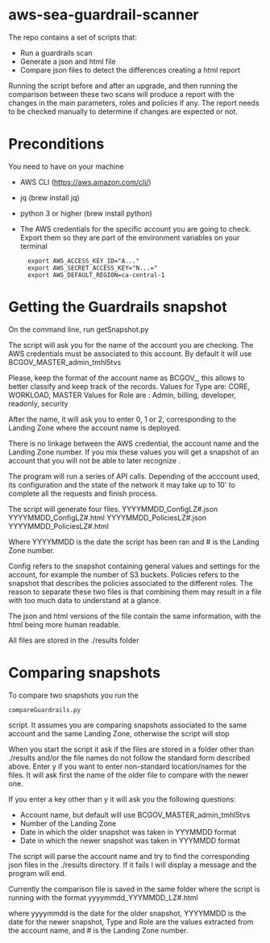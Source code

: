 # aws-sea-guardrail-scanner
The repo contains a set of scripts that:
- Run a guardrails scan
- Generate a json and html file
- Compare json files to detect the differences creating a html report

Running the script before and after an upgrade, and then running the comparison between these two scans will produce a report with the changes in the main parameters, roles and policies if any. The report needs to be checked manually to determine if changes are expected or not.


# Preconditions
You need to have on your machine
- AWS CLI (https://aws.amazon.com/cli/)
- jq (brew install jq)
- python 3 or higher (brew install python)
- The AWS credentials for the specific account you are going to check. Export them so they are part of the environment variables on your terminal 

        export AWS_ACCESS_KEY_ID="A..."
        export AWS_SECRET_ACCESS_KEY="N...="
        export AWS_DEFAULT_REGION=ca-central-1



# Getting the Guardrails snapshot
On the command line, run
    getSnapshot.py

The script will ask you for the name of the account you are checking. The AWS credentials must be associated to this account. By default it will use 
    BCGOV_MASTER_admin_tmhl5tvs

Please, keep the format of the account name as BCGOV_<Type>_<Role>_<LicensePlate>, this allows to better classify and keep track of the records.
Values for Type are: CORE, WORKLOAD, MASTER
Values for Role are : Admin, billing, developer, readonly, security

After the name, it will ask you to enter 0, 1 or 2, corresponding to the Landing Zone where the account name is deployed.

There is no linkage between the AWS credential, the account name and the Landing Zone number. If you mix these values you will get a snapshot of an account that you will not be able to later recognize .

The program will run a series of API calls. Depending of the acccount used, its configuration and the state of the network it may take up to 10' to complete all the requests and finish process.

The script will generate four files. 
    YYYYMMDD_<Type><Role>ConfigLZ#.json
    YYYYMMDD_<Type><Role>ConfigLZ#.html
    YYYYMMDD_<Type><Role>PoliciesLZ#.json
    YYYYMMDD_<Type><Role>PoliciesLZ#.html

Where YYYYMMDD is the date the script has been ran and # is the Landing Zone number.

Config refers to the snapshot containing general values and settings for the account, for example the number of S3 buckets. Policies refers to the snapshot that describes the policies associated to the different roles. The reason to separate these two files is that combining them may result in a file with too much data to understand at a glance.

The json and html versions of the file contain the same information, with the html being more human readable.

All files are stored in the ./results folder 


# Comparing snapshots
To compare two snapshots you run the

    compareGuardrails.py

script. It assumes you are comparing snapshots associated to the same account and the same Landing Zone, otherwise the script will stop

When you start the script it ask if the files are stored in a folder other than ./results and/or the file names do not follow the standard form described above.
Enter y if you want to enter non-standard location/names for the files. It will ask first the name of the older file to compare with the newer one.

If you enter a key other than y it will ask you the following questions:
- Account name, but default will use BCGOV_MASTER_admin_tmhl5tvs
- Number of the Landing Zone
- Date in which the older snapshot was taken in YYYMMDD format
- Date in which the newer snapshot was taken in YYYMMDD format

The script will parse the account name and try to find the corresponding json files in the ./results directory. If it fails I will display a message and the program will end.

Currently the comparison file is saved in the same folder where the script is running with the format 
    yyyymmdd_YYYMMDD_<Type><Role>LZ#.html

where yyyymmdd is the date for the older snapshot, YYYYMMDD is the date for the newer snapshot, Type and Role are the values extracted from the account name, and # is the Landing Zone number.